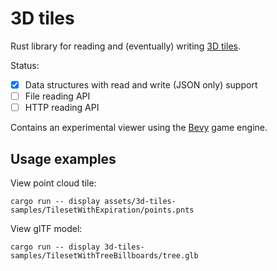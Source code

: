 3D tiles
========

Rust library for reading and (eventually) writing [3D tiles](https://github.com/CesiumGS/3d-tiles/tree/main/specification).

Status:
- [x] Data structures with read and write (JSON only) support
- [ ] File reading API
- [ ] HTTP reading API

Contains an experimental viewer using the [Bevy](https://bevyengine.org/) game engine.


## Usage examples

View point cloud tile:

    cargo run -- display assets/3d-tiles-samples/TilesetWithExpiration/points.pnts

View glTF model:

    cargo run -- display 3d-tiles-samples/TilesetWithTreeBillboards/tree.glb
